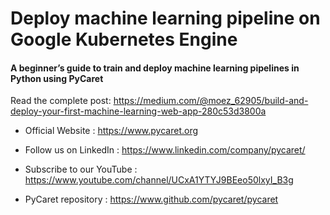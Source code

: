 # Deploy machine learning pipeline on Google Kubernetes Engine
#### A beginner’s guide to train and deploy machine learning pipelines in Python using PyCaret

Read the complete post: https://medium.com/@moez_62905/build-and-deploy-your-first-machine-learning-web-app-280c53d3800a

- Official Website : https://www.pycaret.org

- Follow us on LinkedIn : https://www.linkedin.com/company/pycaret/

- Subscribe to our YouTube : https://www.youtube.com/channel/UCxA1YTYJ9BEeo50lxyI_B3g 

- PyCaret repository : https://www.github.com/pycaret/pycaret
